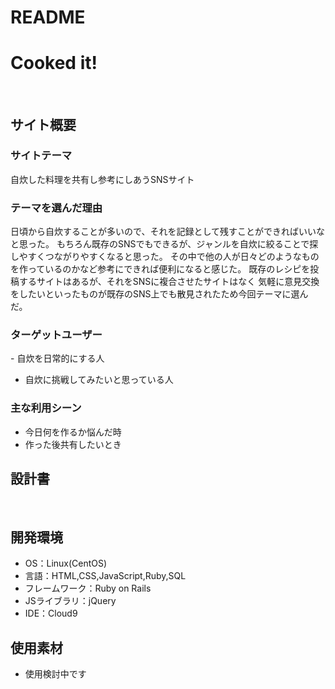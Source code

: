 # README

# Cooked it! <!--サイト名-->
​
## サイト概要
### サイトテーマ
<!--何を『目的』とし、どのような『分類』なのかを簡潔に書く-->
自炊した料理を共有し参考にしあうSNSサイト
​
### テーマを選んだ理由
<!--なぜこのようなテーマにしたかを説明する-->
日頃から自炊することが多いので、それを記録として残すことができればいいなと思った。
もちろん既存のSNSでもできるが、ジャンルを自炊に絞ることで探しやすくつながりやすくなると思った。
その中で他の人が日々どのようなものを作っているのかなど参考にできれば便利になると感じた。
既存のレシピを投稿するサイトはあるが、それをSNSに複合させたサイトはなく
気軽に意見交換をしたいといったものが既存のSNS上でも散見されたため今回テーマに選んだ。


### ターゲットユーザー
<!--誰に使ってもらうかを具体的に記載する-->
​- 自炊を日常的にする人
- 自炊に挑戦してみたいと思っている人
​
### 主な利用シーン
<!--どのような時に使うのかの状況を記載すること-->
- 今日何を作るか悩んだ時
- 作った後共有したいとき

## 設計書
<!--テーマを設定・提出する時点では不要です-->
​
## 開発環境
- OS：Linux(CentOS)
- 言語：HTML,CSS,JavaScript,Ruby,SQL
- フレームワーク：Ruby on Rails
- JSライブラリ：jQuery
- IDE：Cloud9
​
## 使用素材
- 使用検討中です
